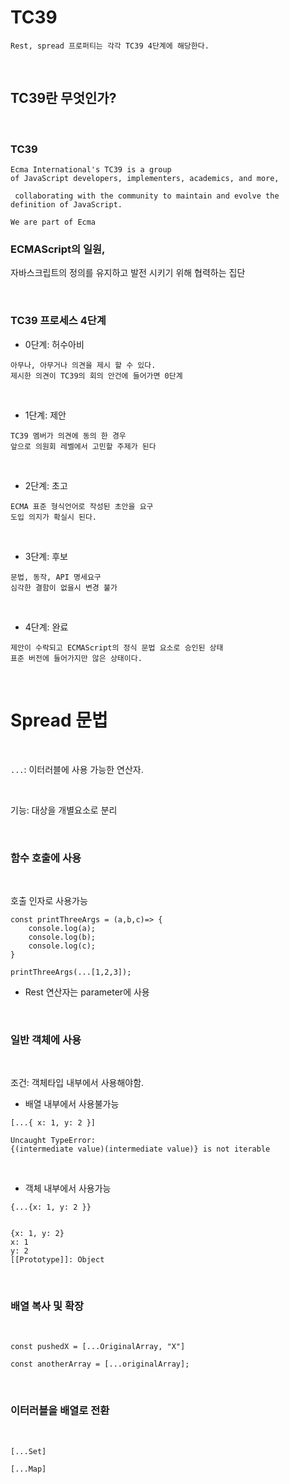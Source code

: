 # TC39

```
Rest, spread 프로퍼티는 각각 TC39 4단계에 해당한다.
```

<br>

## TC39란 무엇인가?

<br>

### TC39

```
Ecma International's TC39 is a group
of JavaScript developers, implementers, academics, and more,

 collaborating with the community to maintain and evolve the definition of JavaScript.

We are part of Ecma
```

### ECMAScript의 일원,

자바스크립트의 정의를 유지하고 발전 시키기 위해 협력하는 집단

<br>

### TC39 프로세스 4단계

- 0단계: 허수아비

```
아무나, 아무거나 의견을 제시 할 수 있다.
제시한 의견이 TC39의 회의 안건에 들어가면 0단계
```

<br>

- 1단계: 제안

```
TC39 멤버가 의견에 동의 한 경우
앞으로 의원회 레벨에서 고민할 주제가 된다
```

<br>

- 2단계: 초고

```
ECMA 표준 형식언어로 작성된 초안을 요구
도입 의지가 확실시 된다.
```

<br>

- 3단계: 후보

```
문법, 동작, API 명세요구
심각한 결함이 없을시 변경 불가
```

<br>

- 4단계: 완료

```
제안이 수락되고 ECMAScript의 정식 문법 요소로 승인된 상태
표준 버전에 들어가지만 않은 상태이다.
```

<br>

# Spread 문법

<br>

`...`: 이터러블에 사용 가능한 연산자.

<br>

기능: 대상을 개별요소로 분리

<br>

### 함수 호출에 사용

<br>

호출 인자로 사용가능

```
const printThreeArgs = (a,b,c)=> {
    console.log(a);
    console.log(b);
    console.log(c);
}

printThreeArgs(...[1,2,3]);
```

- Rest 연산자는 parameter에 사용

<br>

### 일반 객체에 사용

<br>

조건: 객체타입 내부에서 사용해야함.

- 배열 내부에서 사용불가능

```
[...{ x: 1, y: 2 }]

Uncaught TypeError:
{(intermediate value)(intermediate value)} is not iterable

```

<br>

- 객체 내부에서 사용가능

```
{...{x: 1, y: 2 }}


{x: 1, y: 2}
x: 1
y: 2
[[Prototype]]: Object
```

<br>

### 배열 복사 및 확장

<br>

```
const pushedX = [...OriginalArray, "X"]
```

```
const anotherArray = [...originalArray];
```

<br>

### 이터러블을 배열로 전환

<br>

```
[...Set]

[...Map]
```
